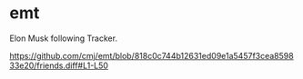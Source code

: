 # emt
Elon Musk following Tracker.

https://github.com/cmj/emt/blob/818c0c744b12631ed09e1a5457f3cea859833e20/friends.diff#L1-L50
